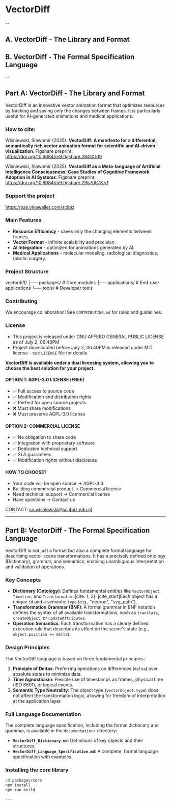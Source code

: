 # VectorDiff
--
## A. VectorDiff - The Library and Format
## B. VectorDiff - The Formal Specification Language
--

## Part A: VectorDiff - The Library and Format

VectorDiff is an innovative vector animation format that optimizes resources by tracking and saving only the changes between frames. It is particularly useful for AI-generated animations and medical applications.

### How to cite:
Wiśniewski, Sławomir (2025). <b>VectorDiff: A manifesto for a differential, semantically rich vector animation format for scientific and AI-driven visualization</b>. Figshare preprint. https://doi.org/10.6084/m9.figshare.29410109

Wiśniewski, Sławomir (2025). <b>VectorDiff as a Meta-language of Artificial Intelligence Consciousness: Case Studies of Cognitive Framework Adoption in AI Systems</b>. Figshare preprint. https://doi.org/10.6084/m9.figshare.29570678.v1

### Support the project
https://pay.vivawallet.com/scibiz

### Main Features

- **Resource Efficiency** - saves only the changing elements between frames.
- **Vector Format** - infinite scalability and precision.
- **AI Integration** - optimized for animations generated by AI.
- **Medical Applications** - molecular modeling, radiological diagnostics, robotic surgery.

### Project Structure
vectordiff/
├── packages/ # Core modules
├── applications/ # End-user applications
└── tools/ # Developer tools

### Contributing
We encourage collaboration! See `CONTRIBUTING.md` for rules and guidelines.

### License
- This project is released under GNU AFFERO GENERAL PUBLIC LICENSE as of July 2, 06.40PM
- Project downloaded before July 2, 06.40PM is released under MIT license - see `LICENSE` file for details.

**VectorDiff is available under a dual licensing system, allowing you to choose the best solution for your project.**

#### OPTION 1: AGPL-3.0 LICENSE (FREE)
- ✅ Full access to source code
- ✅ Modification and distribution rights
- ✅ Perfect for open source projects
- ❌ Must share modifications
- ❌ Must preserve AGPL-3.0 license

#### OPTION 2: COMMERCIAL LICENSE
- ✅ No obligation to share code
- ✅ Integration with proprietary software
- ✅ Dedicated technical support
- ✅ SLA guarantees
- ✅ Modification rights without disclosure

#### HOW TO CHOOSE?
- Your code will be open source → AGPL-3.0
- Building commercial product → Commercial license
- Need technical support → Commercial license
- Have questions → Contact us

CONTACT: sa.wisniewski@sci4biz.edu.pl


---

## Part B: VectorDiff - The Formal Specification Language

VectorDiff is not just a format but also a complete formal language for describing vector scene transformations. It has a precisely defined ontology (Dictionary), grammar, and semantics, enabling unambiguous interpretation and validation of operations.

### Key Concepts

- **Dictionary (Ontology)**: Defines fundamental entities like `VectorObject`, `Timeline`, and `Transformation`[cite: 1, 2]. [cite_start]Each object has a unique `id` and a semantic `type` (e.g., "neuron", "svg_path").
- **Transformation Grammar (BNF)**: A formal grammar in BNF notation defines the syntax of all available transformations, such as `translate`, `createObject`, or `updateAttributes`.
- **Operation Semantics**: Each transformation has a clearly defined execution rule that describes its effect on the scene's state (e.g., `object.position += delta`).

### Design Principles

The VectorDiff language is based on three fundamental principles:

1.  **Principle of Deltas**: Preferring operations on differences (`delta`) over absolute states to minimize data.
2.  **Time Agnosticism**: Flexible use of timestamps as frames, physical time (ISO 8601), or logical events.
3.  **Semantic Type Neutrality**: The object type (`VectorObject.type`) does not affect the transformation logic, allowing for freedom of interpretation at the application layer.

### Full Language Documentation

The complete language specification, including the formal dictionary and grammar, is available in the `documentation/` directory:

-   **`VectorDiff_Dictionary.md`**: Definitions of key objects and their structures.
-   **`VectorDiff_Language_Specification.md`**: A complete, formal language specification with examples.

### Installing the core library

```bash
cd packages/core
npm install
npm run build

---
